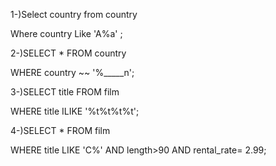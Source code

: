 1-)Select country from country 
   
   Where country Like 'A%a' ;
   
   
2-)SELECT * FROM country 
   
   WHERE country ~~ '%_____n';
   
3-)SELECT title FROM film 
   
   WHERE title ILIKE '%t%t%t%t';
   
   
4-)SELECT * FROM film 
   
   WHERE title LIKE 'C%' AND length>90 AND rental_rate= 2.99;

